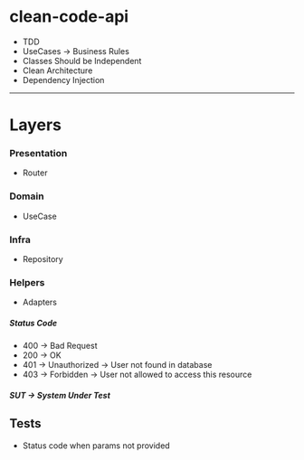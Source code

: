 # clean-code-api
 
- TDD
- UseCases -> Business Rules
- Classes Should be Independent
- Clean Architecture
- Dependency Injection
---------

# Layers
### Presentation
- Router
### Domain
- UseCase
### Infra
- Repository
### Helpers
- Adapters

##### Status Code
- 400 -> Bad Request
- 200 -> OK
- 401 -> Unauthorized -> User not found in database
- 403 -> Forbidden -> User not allowed to access this resource

##### SUT -> System Under Test
## Tests
- Status code when params not provided
